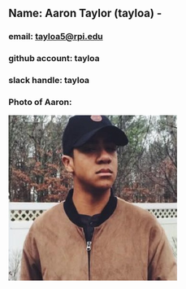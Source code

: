 ## Name: Aaron Taylor (tayloa) - 
### email: tayloa5@rpi.edu 
### github account: tayloa
### slack handle: tayloa
### Photo of Aaron: 
![tayloa](images/profile_pic.jpg)

